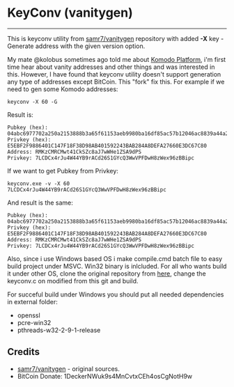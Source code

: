 # KeyConv (vanitygen) #
---
This is keyconv utility from [samr7/vanitygen](https://github.com/samr7/vanitygen) repository with added **-X** key - Generate address with the given version option.

My mate @kolobus sometimes ago told me about [Komodo Platform](https://komodoplatform.com/), i'm first time hear about vanity addresses and other things and was interested in this. However, I have found that keyconv utility doesn't support generation any type of addresses except BitCoin. This "fork" fix this. For example if we need to gen some Komodo addresses:

    keyconv -X 60 -G

Result is:

    Pubkey (hex): 04abc6977702a250a2153888b3a65f61153aeb9980ba16df85ac57b12046ac8839a44a2a1dd389c55cc9dfe3d3fb56f2a5203efd2973a4dcbbf8004b23257a828e
    Privkey (hex): E5EBF2F9886401C147F18F38D98AB401592243BAB284A8DEFA27660E3DC67C80
    Address: RMKzCMRCMwt41CkSZc8aJ7wWHe1ZSA9dPS
    Privkey: 7LCDCx4rJu4W44YB9rACd26S1GYcQ3WwVPFDwH8zWex96zBBipc

If we want to get Pubkey from Privkey:

    keyconv.exe -v -X 60 7LCDCx4rJu4W44YB9rACd26S1GYcQ3WwVPFDwH8zWex96zBBipc

And result is the same:

    Pubkey (hex): 04abc6977702a250a2153888b3a65f61153aeb9980ba16df85ac57b12046ac8839a44a2a1dd389c55cc9dfe3d3fb56f2a5203efd2973a4dcbbf8004b23257a828e
    Privkey (hex): E5EBF2F9886401C147F18F38D98AB401592243BAB284A8DEFA27660E3DC67C80
    Address: RMKzCMRCMwt41CkSZc8aJ7wWHe1ZSA9dPS
    Privkey: 7LCDCx4rJu4W44YB9rACd26S1GYcQ3WwVPFDwH8zWex96zBBipc

Also, since i use Windows based OS i make compile.cmd batch file to easy build project under MSVC. Win32 binary is inlcluded. For all who wants build it under other OS, clone the original repository from [here](https://github.com/samr7/vanitygen), change the keyconv.c on modified from this git and build.

For succeful build under Windows you should put all needed dependencies in external folder:

- openssl
- pcre-win32
- pthreads-w32-2-9-1-release

## Credits ##

- [samr7/vanitygen](https://github.com/samr7/vanitygen) - original sources.
- BitCoin Donate: 1DeckerNWuk9s4MnCvtxCEh4osCgNotH9w

